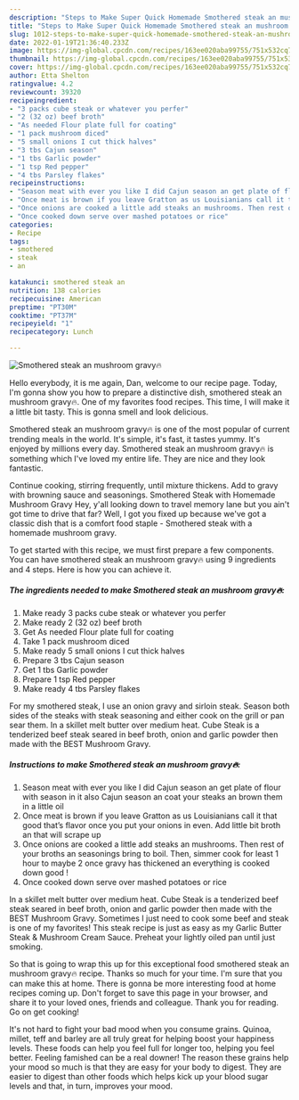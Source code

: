 ```yaml
---
description: "Steps to Make Super Quick Homemade Smothered steak an mushroom gravy🔥"
title: "Steps to Make Super Quick Homemade Smothered steak an mushroom gravy🔥"
slug: 1012-steps-to-make-super-quick-homemade-smothered-steak-an-mushroom-gravy
date: 2022-01-19T21:36:40.233Z
image: https://img-global.cpcdn.com/recipes/163ee020aba99755/751x532cq70/smothered-steak-an-mushroom-gravy🔥-recipe-main-photo.jpg
thumbnail: https://img-global.cpcdn.com/recipes/163ee020aba99755/751x532cq70/smothered-steak-an-mushroom-gravy🔥-recipe-main-photo.jpg
cover: https://img-global.cpcdn.com/recipes/163ee020aba99755/751x532cq70/smothered-steak-an-mushroom-gravy🔥-recipe-main-photo.jpg
author: Etta Shelton
ratingvalue: 4.2
reviewcount: 39320
recipeingredient:
- "3 packs cube steak or whatever you perfer"
- "2 (32 oz) beef broth"
- "As needed Flour plate full for coating"
- "1 pack mushroom diced"
- "5 small onions I cut thick halves"
- "3 tbs Cajun season"
- "1 tbs Garlic powder"
- "1 tsp Red pepper"
- "4 tbs Parsley flakes"
recipeinstructions:
- "Season meat with ever you like I did Cajun season an get plate of flour with season in it also Cajun season an coat your steaks an brown them in a little oil"
- "Once meat is brown if you leave Gratton as us Louisianians call it that good that’s flavor once you put your onions in even. Add little bit broth an that will scrape up"
- "Once onions are cooked a little add steaks an mushrooms. Then rest of your broths an seasonings bring to boil. Then, simmer cook for least 1 hour to maybe 2 once gravy has thickened an everything is cooked down good !"
- "Once cooked down serve over mashed potatoes or rice"
categories:
- Recipe
tags:
- smothered
- steak
- an

katakunci: smothered steak an 
nutrition: 138 calories
recipecuisine: American
preptime: "PT30M"
cooktime: "PT37M"
recipeyield: "1"
recipecategory: Lunch

---
```



![Smothered steak an mushroom gravy🔥](https://img-global.cpcdn.com/recipes/163ee020aba99755/751x532cq70/smothered-steak-an-mushroom-gravy🔥-recipe-main-photo.jpg)

Hello everybody, it is me again, Dan, welcome to our recipe page. Today, I'm gonna show you how to prepare a distinctive dish, smothered steak an mushroom gravy🔥. One of my favorites food recipes. This time, I will make it a little bit tasty. This is gonna smell and look delicious.

Smothered steak an mushroom gravy🔥 is one of the most popular of current trending meals in the world. It's simple, it's fast, it tastes yummy. It's enjoyed by millions every day. Smothered steak an mushroom gravy🔥 is something which I've loved my entire life. They are nice and they look fantastic.

Continue cooking, stirring frequently, until mixture thickens. Add to gravy with browning sauce and seasonings. Smothered Steak with Homemade Mushroom Gravy Hey, y&#39;all looking down to travel memory lane but you ain&#39;t got time to drive that far? Well, I got you fixed up because we&#39;ve got a classic dish that is a comfort food staple - Smothered steak with a homemade mushroom gravy.


To get started with this recipe, we must first prepare a few components. You can have smothered steak an mushroom gravy🔥 using 9 ingredients and 4 steps. Here is how you can achieve it.

<!--inarticleads1-->

##### The ingredients needed to make Smothered steak an mushroom gravy🔥:

1. Make ready 3 packs cube steak or whatever you perfer
1. Make ready 2 (32 oz) beef broth
1. Get As needed Flour plate full for coating
1. Take 1 pack mushroom diced
1. Make ready 5 small onions I cut thick halves
1. Prepare 3 tbs Cajun season
1. Get 1 tbs Garlic powder
1. Prepare 1 tsp Red pepper
1. Make ready 4 tbs Parsley flakes


For my smothered steak, I use an onion gravy and sirloin steak. Season both sides of the steaks with steak seasoning and either cook on the grill or pan sear them. In a skillet melt butter over medium heat. Cube Steak is a tenderized beef steak seared in beef broth, onion and garlic powder then made with the BEST Mushroom Gravy. 

<!--inarticleads2-->

##### Instructions to make Smothered steak an mushroom gravy🔥:

1. Season meat with ever you like I did Cajun season an get plate of flour with season in it also Cajun season an coat your steaks an brown them in a little oil
1. Once meat is brown if you leave Gratton as us Louisianians call it that good that’s flavor once you put your onions in even. Add little bit broth an that will scrape up
1. Once onions are cooked a little add steaks an mushrooms. Then rest of your broths an seasonings bring to boil. Then, simmer cook for least 1 hour to maybe 2 once gravy has thickened an everything is cooked down good !
1. Once cooked down serve over mashed potatoes or rice


In a skillet melt butter over medium heat. Cube Steak is a tenderized beef steak seared in beef broth, onion and garlic powder then made with the BEST Mushroom Gravy. Sometimes I just need to cook some beef and steak is one of my favorites! This steak recipe is just as easy as my Garlic Butter Steak &amp; Mushroom Cream Sauce. Preheat your lightly oiled pan until just smoking. 

So that is going to wrap this up for this exceptional food smothered steak an mushroom gravy🔥 recipe. Thanks so much for your time. I'm sure that you can make this at home. There is gonna be more interesting food at home recipes coming up. Don't forget to save this page in your browser, and share it to your loved ones, friends and colleague. Thank you for reading. Go on get cooking!

It's not hard to fight your bad mood when you consume grains. Quinoa, millet, teff and barley are all truly great for helping boost your happiness levels. These foods can help you feel full for longer too, helping you feel better. Feeling famished can be a real downer! The reason these grains help your mood so much is that they are easy for your body to digest. They are easier to digest than other foods which helps kick up your blood sugar levels and that, in turn, improves your mood.
